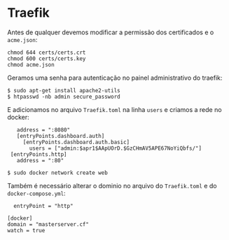 # Traefik

Antes de qualquer devemos modificar a permissão dos certificados e o ```acme.json```:

```
chmod 644 certs/certs.crt
chmod 600 certs/certs.key
chmod acme.json
```

Geramos uma senha para autenticação no painel administrativo do traefik:

 ```
$ sudo apt-get install apache2-utils
$ htpasswd -nb admin secure_password
```
E adicionamos no arquivo ```Traefik.toml``` na linha ```users``` e criamos a rede no docker:

 ```
    address = ":8080"
    [entryPoints.dashboard.auth]
      [entryPoints.dashboard.auth.basic]
        users = ["admin:$apr1$AApUOrD.$GzCHmAV5APE67NoYiQbfs/"]
  [entryPoints.http]
    address = ":80"
 ```

```
$ sudo docker network create web
```

Também é necessário alterar o dominio no arquivo do ```Traefik.toml``` e do ```docker-compose.yml```:

```
  entryPoint = "http"

[docker]
domain = "masterserver.cf"
watch = true
```